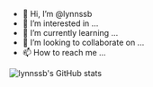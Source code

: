 - 👋 Hi, I’m @lynnssb
- 👀 I’m interested in ...
- 🌱 I’m currently learning ...
- 💞️ I’m looking to collaborate on ...
- 📫 How to reach me ...

<!---
lynnssb/lynnssb is a ✨ special ✨ repository because its `README.md` (this file) appears on your GitHub profile.
You can click the Preview link to take a look at your changes.
--->

![lynnssb's GitHub stats](https://github-readme-stats.vercel.app/api?username=lynnssb&show_icons=true&theme=gruvbox)
